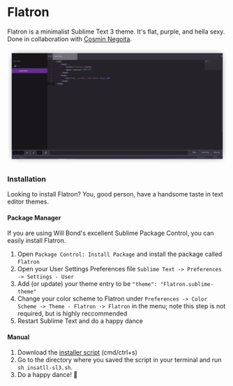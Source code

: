 Flatron
=======

Flatron is a minimalist Sublime Text 3 theme. It's flat, purple, and hella sexy. Done in collaboration with [Cosmin Negoita](https://twitter.com/csmnng).

![Flatron](Screenshots/Flatron.png)

### Installation

Looking to install Flatron? You, good person, have a handsome taste in text editor themes.

#### Package Manager

If you are using Will Bond's excellent Sublime Package Control, you can easily install Flatron.
  1. Open `Package Control: Install Package` and install the package called `Flatron`
  2. Open your User Settings Preferences file `Sublime Text -> Preferences -> Settings - User`
  3. Add (or update) your theme entry to be `"theme": "Flatron.sublime-theme"`
  4. Change your color scheme to Flatron under `Preferences -> Color Scheme -> Theme - Flatron -> Flatron` in the menu; note this step is not required, but is highly reccommended
  5. Restart Sublime Text and do a happy dance

#### Manual
  1. Download the [installer script](https://raw.githubusercontent.com/NoahBuscher/Flatron/master/install-sl3.sh) (cmd/ctrl+s)
  2. Go to the directory where you saved the script in your terminal and run `sh insatll-sl3.sh`.
  3. Do a happy dance! :tada:
